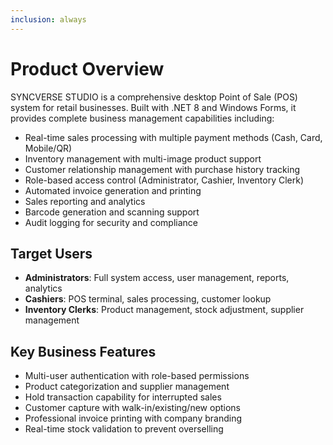 ```yaml
---
inclusion: always
---
```


# Product Overview

SYNCVERSE STUDIO is a comprehensive desktop Point of Sale (POS) system for retail businesses. Built with .NET 8 and Windows Forms, it provides complete business management capabilities including:

- Real-time sales processing with multiple payment methods (Cash, Card, Mobile/QR)
- Inventory management with multi-image product support
- Customer relationship management with purchase history tracking
- Role-based access control (Administrator, Cashier, Inventory Clerk)
- Automated invoice generation and printing
- Sales reporting and analytics
- Barcode generation and scanning support
- Audit logging for security and compliance

## Target Users

- **Administrators**: Full system access, user management, reports, analytics
- **Cashiers**: POS terminal, sales processing, customer lookup
- **Inventory Clerks**: Product management, stock adjustment, supplier management

## Key Business Features

- Multi-user authentication with role-based permissions
- Product categorization and supplier management
- Hold transaction capability for interrupted sales
- Customer capture with walk-in/existing/new options
- Professional invoice printing with company branding
- Real-time stock validation to prevent overselling
